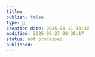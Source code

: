 ```yaml
---
title:
publish: false
type: 🌳
creation date: 2025-08-11 14:38
modified: 2025-08-27 00:38:17
status: not processed
published:
---
```





